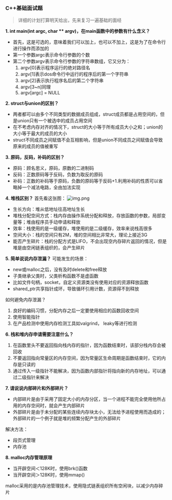 ### C++基础面试题
> 详细的计划打算明天给出，先来复习一遍基础的面经

**1. int main(int argc, char ** argv)，在main函数中的参数有什么含义？**
- 首先，这是可选的，意味着我们可以加上，也可以不加上，这是为了在命令行进行操作而添加的
- 第一个参数argc表示命令行参数的个数
- 第二个参数argv表示命令行参数的字符串数组，它又分为：
    1. argv[0]表示程序运行的绝对路径名
    2. argv[1]表示dos命令行中运行的程序后的第一个字符串
    3. argv[2]表示执行程序名后的第二个字符串
    4. argv[3~n]同理
    5. argv[argc] = NULL
    
**2. struct与union的区别？**

- 两者都可以由多个不同类型的数据成员组成，struct成员都是占用空间的，但是union只有一个被选中的成员占用空间
- 在不考虑内存对齐的情况下，struct的大小等于所有成员大小之和；union的大小等于最大的成员的大小
- struct不同成员之间赋值不会互相影响，但是union不同成员之间赋值会导致原来的成员的值被重写

**3. 原码，反码，补码的区别？**

- 原码：顾名思义，原码，原数的二进制码
- 反码：正数原码等于反码，负数为取反的原码
- 补码：正数的补码等于原码，负数的原码等于反码+1.利用补码的性质可以省略掉一个减法电路，全由加法实现

**4. 堆栈区别？**
首先看这张图：
![img.png](https://github.com/coderhare/Cruel_Interview/blob/main/docs/%E6%89%93%E5%8D%A1/answerer/images/%E5%86%85%E5%AD%98%E5%88%86%E5%B8%83%E6%A8%A1%E5%9E%8B.png)
- 生长方向：堆从低地址往高地址生长
- 堆栈分配空间方式：栈内存由操作系统分配和释放，存放函数的参数，局部变量等；堆由程序员手动申请和释放
- 效率：栈使用的是一级缓存，堆使用的是二级缓存，效率来说栈高很多
- 空间大小：栈的空间只有2M，堆的空间相比非常大，理论上接近3G
- 能否产生碎片：栈的分配方式是LIFO，不会出现空内存碎片返回的情况，但是堆是由空闲链表组织的，会产生碎片

**5. 简单说说内存泄漏？**
可能发生的场景：
- new或malloc之后，没有及时delete和free释放
- 子类继承父类时，父类析构函数不是虚函数
- 比如文件句柄，socket，自定义资源类没有使用对应的资源释放函数
- shared_ptr共享指针成环，导致循环引用计数，资源得不到释放

如何避免内存泄漏？
1. 良好的编码习惯，分配内存之后一定要使用相应的函数回收空间
2. 使用智能指针
3. 在产品检测中使用内存检测工具如valgrind， leaky等进行检测

**6. 栈和堆内存申请需要注意什么？**
1. 在函数里头不要返回指向栈内存的指针，因为函数结束时，该部分栈内存会被回收
2. 不要返回指向常量区的内存空间，因为常量区生命周期是函数结束时，它的内存是只读的
3. 通过传入一级指针不能解决，因为函数内部指针将指向新的内存地址，可以通过二级指针来解决

**7. 请说说内部碎片和外部碎片？**
- 内部碎片是由于采用了固定大小的内存分区，当一个进程不能完全使用他所占用的内存空间时，就会产生内部碎片
- 外部碎片是由于未分配的某些连续内存块太小，无法给予进程使用而造成的；外部碎片的一个例子就是堆的频繁分配产生的外部碎片

解决方法：
- 段页式管理
- 内存池

**8. malloc内存管理原理**
- 当开辟空间＜128K时，使用brk()函数
- 当开辟空间＞128K时，使用mmap()

malloc采用的是内存池管理技术，使用隐式链表组织所有空闲块，以减少内存碎片






    
